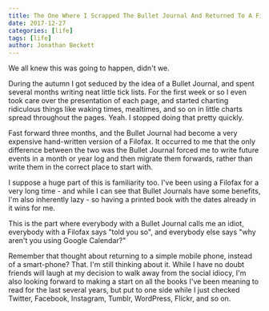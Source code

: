 ```yaml
---
title: The One Where I Scrapped The Bullet Journal And Returned To A Filofax
date: 2017-12-27
categories: [life]
tags: [life]
author: Jonathan Beckett
---
```


We all knew this was going to happen, didn't we.

During the autumn I got seduced by the idea of a Bullet Journal, and spent several months writing neat little tick lists. For the first week or so I even took care over the presentation of each page, and started charting ridiculous things like waking times, mealtimes, and so on in little charts spread throughout the pages. Yeah. I stopped doing that pretty quickly.

Fast forward three months, and the Bullet Journal had become a very expensive hand-written version of a Filofax. It occurred to me that the only difference between the two was the Bullet Journal forced me to write future events in a month or year log and then migrate them forwards, rather than write them in the correct place to start with.

I suppose a huge part of this is familiarity too. I've been using a Filofax for a very long time - and while I can see that Bullet Journals have some benefits, I'm also inherently lazy - so having a printed book with the dates already in it wins for me.

This is the part where everybody with a Bullet Journal calls me an idiot, everybody with a Filofax says "told you so", and everybody else says "why aren't you using Google Calendar?"

Remember that thought about returning to a simple mobile phone, instead of a smart-phone? That. I'm still thinking about it. While I have no doubt friends will laugh at my decision to walk away from the social idiocy, I'm also looking forward to making a start on all the books I've been meaning to read for the last several years, but put to one side while I just checked Twitter, Facebook, Instagram, Tumblr, WordPress, Flickr, and so on.
